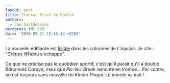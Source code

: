```yaml
---
layout: post
title: Transat Pitch de Poutch
authors:
  - Joe Gantdelaine
wordpress_id: 620
date: '2010-05-21 12:18:44 +0200'
---
```

La nouvelle édifiante est [lisible](http://www.lequipe.fr/Voile/breves2010/20100520_175231_crepes-whaou-s-echappe.html) dans les colonnes de *L'équipe*. Je cite : "*Crêpes Whaou* s'échappe".

Ce que ne précise pas le quotidien sportif, c'est qu'il paraît qu'il a doublé *Bâtonnets Coraya*, mais que *Pic-Nic Break* remonte en trombe... Par contre, on est toujours sans nouvelle de *Kinder Pingui*. Le monde va mal !
